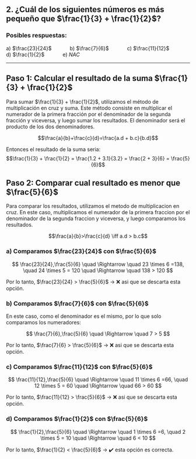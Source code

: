 ## 2. ¿Cuál de los siguientes números es más pequeño que $\frac{1}{3} + \frac{1}{2}$?
### Posibles respuestas:
   a) $\frac{23}{24}$ &emsp;&emsp;&emsp;
   b) $\frac{7}{6}$ &emsp;&emsp;&emsp;
   c) $\frac{11}{12}$ &emsp;&emsp;&emsp;
   d) $\frac{1}{2}$ &emsp;&emsp;&emsp;
   e) $NAC$    

---

## Paso 1: Calcular el resultado de la suma $\frac{1}{3} + \frac{1}{2}$
Para sumar $\frac{1}{3} + \frac{1}{2}$, utilizamos el método de multiplicación en cruz y suma.
Este método consiste en multiplicar el numerador de la primera fracción por el denominador de la segunda fracción y viceversa, y luego sumar los resultados. El denominador será el producto de los dos denominadores.

 $$\frac{a}{b}+\frac{c}{d}=\frac{a.d + b.c}{b.d}$$ 

Entonces el resultado de la suma seria:
$$\frac{1}{3} + \frac{1}{2} = \frac{1.2 + 3.1}{3.2} = \frac{2 + 3}{6} = \frac{5}{6}$$

## Paso 2: Comparar cual resultado es menor que $\frac{5}{6}$
Para comparar los resultados, utilizamos el metodo de multiplicacion en cruz.
En este caso, multiplicamos el numerador de la primera fraccion por el denominador de la segunda fraccion y viceversa, y luego comparamos los resultados.

$$\frac{a}{b}>\frac{c}{d} \iff a.d > b.c$$

### a) Comparamos  $\frac{23}{24}$ con $\frac{5}{6}$ 

$$ \frac{23}{24},\frac{5}{6} \quad \Rightarrow \quad 23 \times 6 =138, \quad 24 \times 5 = 120 \quad \Rightarrow \quad 138 > 120 $$ 

Por lo tanto, $\frac{23}{24} > \frac{5}{6}$ → ❌ asi que se descarta esta opción.

### b) Comparamos  $\frac{7}{6}$ con $\frac{5}{6}$
En este caso, como el denominador es el mismo, por lo que solo comparamos los numeradores:

$$ \frac{7}{6},\frac{5}{6} \quad \Rightarrow \quad 7 > 5 $$

Por lo tanto, $\frac{7}{6} > \frac{5}{6}$ → ❌ asi que se descarta esta opción.

### c) Comparamos  $\frac{11}{12}$ con $\frac{5}{6}$

$$ \frac{11}{12},\frac{5}{6} \quad \Rightarrow \quad 11 \times 6 =66, \quad 12 \times 5 = 60 \quad \Rightarrow \quad 66 > 60 $$

Por lo tanto, $\frac{11}{12} > \frac{5}{6}$ → ❌ asi que se descarta esta opción.
    
### d) Comparamos  $\frac{1}{2}$ con $\frac{5}{6}$

$$ \frac{1}{2},\frac{5}{6} \quad \Rightarrow \quad 1 \times 6 =6, \quad 2 \times 5 = 10 \quad \Rightarrow \quad 6 < 10 $$

Por lo tanto, $\frac{1}{2} < \frac{5}{6}$ → ✔️ esta opción es correcta.

 